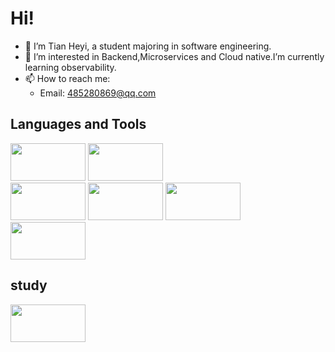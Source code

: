 # Hi!
- 👋 I’m Tian Heyi, a student majoring in software engineering.
- 🌱 I’m interested in Backend,Microservices and Cloud native.I’m currently learning observability.
- 📫 How to reach me:
  - Email: 485280869@qq.com
<!---
tianheyi/tianheyi is a ✨ special ✨ repository because its `README.md` (this file) appears on your GitHub profile.
You can click the Preview link to take a look at your changes.
--->

## Languages and Tools
<img src="https://github.com/tianheyi/resource-images/blob/main/logo/golang.svg" width="120px" height="60px"> <img src="https://github.com/tianheyi/resource-images/blob/main/logo/python.jpg" width="120px" height="60px"> \
<img src="https://github.com/tianheyi/resource-images/blob/main/logo/mysql.svg" width="120px" height="60px"> <img src="https://github.com/tianheyi/resource-images/blob/main/logo/redis.svg" width="120px" height="60px"> <img src="https://github.com/tianheyi/resource-images/blob/main/logo/rabbitmq.svg" width="120px" height="60px"> \
<img src="https://github.com/tianheyi/resource-images/blob/main/logo/docker.svg" width="120px" height="60px">

## study
<img src="https://github.com/tianheyi/resource-images/blob/main/logo/opentelemetry.svg" width="120px" height="60px">
